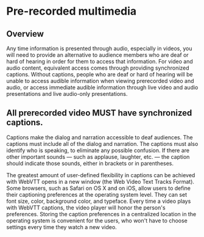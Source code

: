# Pre-recorded multimedia

## Overview
Any time information is presented through audio, especially in videos, you will need to provide an alternative to audience members who are deaf or hard of hearing in order for them to access that information. For video and audio content, equivalent access comes through providing synchronized captions. Without captions, people who are deaf or hard of hearing will be unable to access audible information when viewing prerecorded video and audio, or access immediate audible information through live video and audio presentations and live audio-only presentations.

## All prerecorded video MUST have synchronized captions.

Captions make the dialog and narration accessible to deaf audiences. The captions must include all of the dialog and narration. The captions must also identify who is speaking, to eliminate any possible confusion. If there are other important sounds — such as applause, laughter, etc. — the caption should indicate those sounds, either in brackets or in parentheses.

The greatest amount of user-defined flexibility in captions can be achieved with WebVTT opens in a new window (the Web Video Text Tracks Format). Some browsers, such as Safari on OS X and on iOS, allow users to define their captioning preferences at the operating system level. They can set font size, color, background color, and typeface. Every time a video plays with WebVTT captions, the video player will honor the person's preferences. Storing the caption preferences in a centralized location in the operating system is convenient for the users, who won't have to choose settings every time they watch a new video.